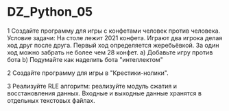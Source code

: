 # DZ_Python_05

1 Создайте программу для игры с конфетами человек против человека.
Условие задачи: На столе лежит 2021 конфета. Играют два игрока делая ход друг после друга.
Первый ход определяется жеребьёвкой. За один ход можно забрать не более чем 28 конфет. 
a) Добавьте игру против бота
b) Подумайте как наделить бота "интеллектом"

2 Создайте программу для игры в "Крестики-нолики".

3 Реализуйте RLE алгоритм: реализуйте модуль сжатия и восстановления данных.
Входные и выходные данные хранятся в отдельных текстовых файлах.
